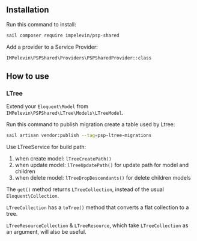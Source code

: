 ## Installation

Run this command to install:
```bash
sail composer require impelevin/psp-shared
```
Add a provider to a Service Provider:
```
IMPelevin\PSPShared\Providers\PSPSharedProvider::class
```

## How to use

### LTree

Extend your `Eloquent\Model` from `IMPelevin\PSPShared\LTree\Models\LTreeModel`.

Run this command to publish migration create a table used by Ltree:
```bash
sail artisan vendor:publish --tag=psp-ltree-migrations
```

Use LTreeService for build path:
1. when create model: `lTreeCreatePath()`
2. when update model: `lTreeUpdatePath()` for update path for model and children
3. when delete model: `lTreeDropDescendants()` for delete children models

The `get()` method returns `LTreeCollection`, instead of the usual `Eloquent\Collection`.

`LTreeCollection` has a `toTree()` method that converts a flat collection to a tree.

`LTreeResourceCollection` & `LTreeResource`, which take `LTreeCollection` as an argument, will also be useful.
